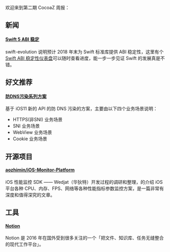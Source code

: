 欢迎来到第二期 CocoaZ 周报：

## 新闻 

#### [Swift 5 ABI 稳定 ](https://github.com/apple/swift-evolution#development-major-version--swift-50)

swift-evolution 说明预计 2018 年末为 Swift 标准库提供 ABI 稳定性，这里有个 [Swift ABI 稳定性仪表盘](https://swift.org/abi-stability/)可以随时查看进度，能一步一步见证 Swift 的发展真是不错。

## 好文推荐 

#### [防DNS污染系列方案](https://github.com/ChenYilong/iOSBlog/tree/master/Tips/DNS%E6%B1%A1%E6%9F%93%E6%96%B9%E6%A1%88%E8%B0%83%E7%A0%94) 

基于 iOS11 新的 API 的防 DNS 污染的方案，主要由以下四个业务场景说明：

* HTTPS(非SNI) 业务场景 
* SNI 业务场景 
* WebView 业务场景 
* Cookie 业务场景 

## 开源项目

#### [aozhimin/iOS-Monitor-Platform](https://github.com/aozhimin/iOS-Monitor-Platform)

iOS 性能监控 SDK —— Wedjat（华狄特）开发过程的调研和整理，的介绍 iOS 平台各种 CPU、内存、FPS、网络等各种性能指标参数监控方案，是一篇非常有深度和值得深究的文章。

## 工具

#### [Notion](https://www.notion.so/)

Notion 是 2016 年在国外受到很多关注的一个「把文件、知识库、任务无缝整合的现代工作平台」。

